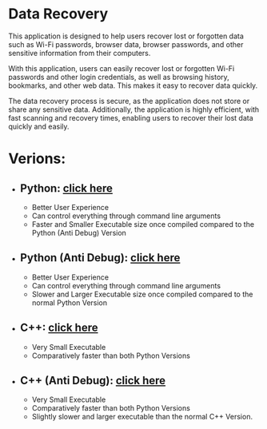 # Data Recovery

This application is designed to help users recover lost or forgotten data such as Wi-Fi passwords, browser data, browser passwords, and other sensitive information from their computers.

With this application, users can easily recover lost or forgotten Wi-Fi passwords and other login credentials, as well as browsing history, bookmarks, and other web data. This makes it easy to recover data quickly.

The data recovery process is secure, as the application does not store or share any sensitive data. Additionally, the application is highly efficient, with fast scanning and recovery times, enabling users to recover their lost data quickly and easily.

# Verions:

- ## Python: [click here](https://github.com/hirusha-adi/Data-Recovery/tree/python)

  - Better User Experience
  - Can control everything through command line arguments
  - Faster and Smaller Executable size once compiled compared to the Python (Anti Debug) Version
- ## Python (Anti Debug): [click here](https://github.com/hirusha-adi/Data-Recovery/tree/python-antidebug)
  
  - Better User Experience
  - Can control everything through command line arguments
  - Slower and Larger Executable size once compiled compared to the normal Python Version

- ## C++: [click here](https://github.com/hirusha-adi/Data-Recovery/tree/c++)

  - Very Small Executable
  - Comparatively faster than both Python Versions

- ## C++ (Anti Debug): [click here](https://github.com/hirusha-adi/Data-Recovery/tree/c++-antidebug)
  
  - Very Small Executable
  - Comparatively faster than both Python Versions
  - Slightly slower and larger executable than the normal C++ Version.
